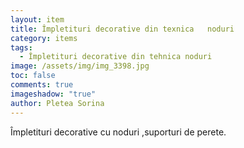 ```yaml
---
layout: item
title: Împletituri decorative din texnica   noduri
category: items
tags:
  - Împletituri decorative din tehnica noduri
image: /assets/img/img_3398.jpg
toc: false
comments: true
imageshadow: "true"
author: Pletea Sorina
---
```

Împletituri decorative cu noduri ,suporturi de perete.